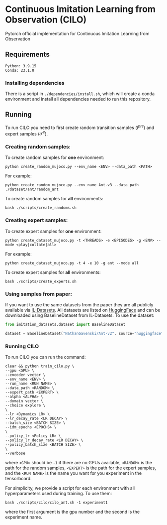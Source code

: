# Continuous Imitation Learning from Observation (CILO)
Pytorch official implementation for Continuous Imitation Learning from Observation

## Requirements
```
Python: 3.9.15
Conda: 23.1.0
```

### Installing dependencies
There is a script in `./dependencies/install.sh`, which will create a conda environment and install all dependencies needed to run this repository.

## Running 

To run CILO you need to first create random transition samples ($I^{pre}$) and expert samples ($\mathcal{T}^e$).

### Creating random samples:

To create random samples for **one** environment:
```
python create_random_mujoco.py --env_name <ENV> --data_path <PATH>
```

For example:
```
python create_random_mujoco.py --env_name Ant-v3 --data_path ./dataset/ant/random_ant
```

To create random samples for **all** environments:
```
bash ./scripts/create_randoms.sh
```

### Creating expert samples:

To create expert samples for **one** environment:
```
python create_dataset_mujoco.py -t <THREADS> -e <EPISODES> -g <ENV> --mode <play|collate|all>
```

For example:
```
python create_dataset_mujoco.py -t 4 -e 10 -g ant --mode all
```

To create expert samples for **all** environments:
```
bash ./scripts/create_experts.sh
```

### Using samples from paper:
If you want to use the same datasets from the paper they are all publicly available via [IL-Datasets](https://github.com/NathanGavenski/IL-Datasets).
All datasets are listed on [HuggingFace](https://huggingface.co/collections/NathanGavenski/cilo-datasets-670e862c84a8c371ccb6ce2d) and can be downloaded using BaselineDataset from IL-Datasets.
To use the dataset:

```python
from imitation_datasets.dataset import BaselineDataset

dataset = BaselineDataset("NathanGavenski/Ant-v2", source="huggingface")
```

### Running CILO

To run CILO you can run the command:
```
clear && python train_cilo.py \
--gpu <GPU> \
--encoder vector \
--env_name <ENV> \
--run_name <RUN NAME> \
--data_path <RANDOM> \
--expert_path <EXPERT> \
--alpha <ALPHA> \
--domain vector \
--choice explore \
\
--lr <Dynamics LR> \
--lr_decay_rate <LR DECAY> \
--batch_size <BATCH SIZE> \
--idm_epochs <EPOCHS> \
\
--policy_lr <Policy LR> \
--policy_lr_decay_rate <LR DECAY> \
--policy_batch_size <BATCH SIZE> \
\
--verbose
```
where `<GPU>` should be `-1` if there are no GPUs available, `<RANDOM>` is the path for the random samples, `<EXPERT>` is the path for the expert samples, and the `<RUN NAME>` is the name you want for you experiment in the tensorboard.

For simplicity, we provide a script for each environment with all hyperparameters used during training. To use them:
```
bash ./scripts/cilo/cilo_ant.sh -1 experiment1
```
where the first argument is the gpu number and the second is the experiment name.

